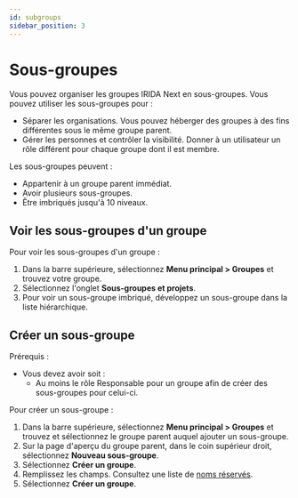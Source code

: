 ```yaml
---
id: subgroups
sidebar_position: 3
---
```


# Sous-groupes

Vous pouvez organiser les groupes IRIDA Next en sous-groupes. Vous pouvez utiliser les sous-groupes pour :

- Séparer les organisations. Vous pouvez héberger des groupes à des fins différentes sous le même groupe parent.
- Gérer les personnes et contrôler la visibilité. Donner à un utilisateur un rôle différent pour chaque groupe dont il est membre.

Les sous-groupes peuvent :

- Appartenir à un groupe parent immédiat.
- Avoir plusieurs sous-groupes.
- Être imbriqués jusqu'à 10 niveaux.

## Voir les sous-groupes d'un groupe

Pour voir les sous-groupes d'un groupe :

1. Dans la barre supérieure, sélectionnez **Menu principal > Groupes** et trouvez votre groupe.
2. Sélectionnez l'onglet **Sous-groupes et projets**.
3. Pour voir un sous-groupe imbriqué, développez un sous-groupe dans la liste hiérarchique.

## Créer un sous-groupe

Prérequis :

- Vous devez avoir soit :
  - Au moins le rôle Responsable pour un groupe afin de créer des sous-groupes pour celui-ci.

Pour créer un sous-groupe :

1. Dans la barre supérieure, sélectionnez **Menu principal > Groupes** et trouvez et sélectionnez le groupe parent auquel ajouter un sous-groupe.
2. Sur la page d'aperçu du groupe parent, dans le coin supérieur droit, sélectionnez **Nouveau sous-groupe**.
3. Sélectionnez **Créer un groupe**.
4. Remplissez les champs. Consultez une liste de [noms réservés](../../project/projects/reserved-names).
5. Sélectionnez **Créer un groupe**.
